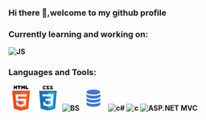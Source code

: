 ### Hi there 👋,welcome to my github profile


<b><h3>Currently learning and working on:</h2> <b>
  
<p>
 <img src="https://camo.githubusercontent.com/a06e2a79e1ffe936eaa172847d879e14c823e73f8cee5b6d87332347b8cde8ac/68747470733a2f2f6431796a6a6e70783070353373382e636c6f756466726f6e742e6e65742f7374796c65732f6c6f676f2d7468756d626e61696c2f73332f3038323031342f6a73315f302e706e673f69746f6b3d3966434435623330" width="50" alt="JS">
</p>
<b><h3> Languages and Tools:</h2> <b>
 
<p>
  <img src="https://raw.githubusercontent.com/github/explore/80688e429a7d4ef2fca1e82350fe8e3517d3494d/topics/html/html.png" width="50" alt="HTML5">
 <img src="https://raw.githubusercontent.com/github/explore/80688e429a7d4ef2fca1e82350fe8e3517d3494d/topics/css/css.png" width="50" alt="CSS3">
  <img src="https://camo.githubusercontent.com/5878c7951c6bdabe75642a76f232b1e7b4c80b703e4b92fd69aa1504b29cc7af/68747470733a2f2f676574626f6f7473747261702e636f6d2f646f63732f342e302f6173736574732f6272616e642f626f6f7473747261702d736f6369616c2d6c6f676f2e706e67" width="50" alt="BS">
  <img src="https://raw.githubusercontent.com/github/explore/80688e429a7d4ef2fca1e82350fe8e3517d3494d/topics/sql/sql.png" width="50" alt="">
   <img src="https://camo.githubusercontent.com/10ced26905f5982b9bb8d1e849b95ffa70a289feacfedf4055e6f30990d51a92/68747470733a2f2f692e70696e696d672e636f6d2f6f726967696e616c732f37392f31382f36362f37393138363634343731343765653533663465363564666664663930643132622e706e67" width="50" alt="c#">
    <img src="https://camo.githubusercontent.com/d3906162b383f428da6952e9da7cf1467cd4ffda1d90283c83b559272ec977dc/68747470733a2f2f63646e2e69636f6e73636f75742e636f6d2f69636f6e2f667265652f706e672d3531322f632d70726f6772616d6d696e672d3536393536342e706e67" width="50" alt="c">
 
  <img src="https://4.bp.blogspot.com/-Lk6lpnRoRLs/VtVIljroMrI/AAAAAAAABQA/SzZ4vtMTFJI/s1600/mvc5.png" width="50" alt="ASP.NET MVC">
 </p>

